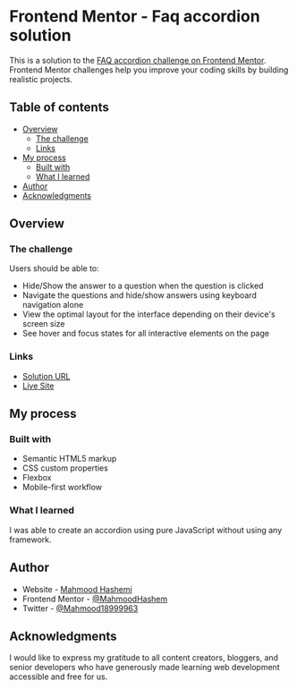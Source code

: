 # Frontend Mentor - Faq accordion solution
This is a solution to the [FAQ accordion challenge on Frontend Mentor](https://www.frontendmentor.io/challenges/faq-accordion-wyfFdeBwBz). Frontend Mentor challenges help you improve your coding skills by building realistic projects. 


## Table of contents

- [Overview](#overview)
  - [The challenge](#the-challenge)
  - [Links](#links)
- [My process](#my-process)
  - [Built with](#built-with)
  - [What I learned](#what-i-learned)
- [Author](#author)
- [Acknowledgments](#acknowledgments)

## Overview

### The challenge

Users should be able to:

- Hide/Show the answer to a question when the question is clicked
- Navigate the questions and hide/show answers using keyboard navigation alone
- View the optimal layout for the interface depending on their device's screen size
- See hover and focus states for all interactive elements on the page


### Links

- [Solution URL](https://github.com/MahmoodHashem/Mentor-Challanges/tree/main/faq-accordion)
- [Live Site](https://mahmoodhashem.github.io/Mentor-Challanges/faq-accordion/index.html)

## My process

### Built with

- Semantic HTML5 markup
- CSS custom properties
- Flexbox
- Mobile-first workflow


### What I learned
 I was able to create an accordion using pure JavaScript without using any framework.


## Author

- Website - [Mahmood Hashemi](https://t.me/shahmahmood)
- Frontend Mentor - [@MahmoodHashem](https://www.frontendmentor.io/profile/MahmoodHasheme/yourusername)
- Twitter - [@Mahmood18999963](https://twitter.com/Mahmood18999963)


## Acknowledgments

I would like to express my gratitude to all content creators, bloggers, and senior developers who have generously made learning web development accessible and free for us. 